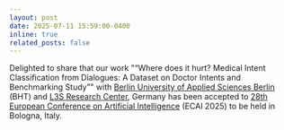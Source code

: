 ```yaml
---
layout: post
date: 2025-07-11 15:59:00-0400
inline: true
related_posts: false
---
```


Delighted to share that our work "“Where does it hurt? Medical Intent Classification from Dialogues: A Dataset on Doctor Intents and Benchmarking Study”" with [Berlin University of Applied Sciences Berlin](https://www.bht-berlin.de) (BHT) and [L3S Research Center](https://www.l3s.de/), Germany has been accepted to [28th European Conference on Artificial Intelligence](https://ecai2025.org/) (ECAI 2025) to be held in Bologna, Italy.